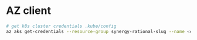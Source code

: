 

# AZ client

```bash
# get k8s cluster credentials .kube/config
az aks get-credentials --resource-group synergy-rational-slug --name <cluster-name>
```
